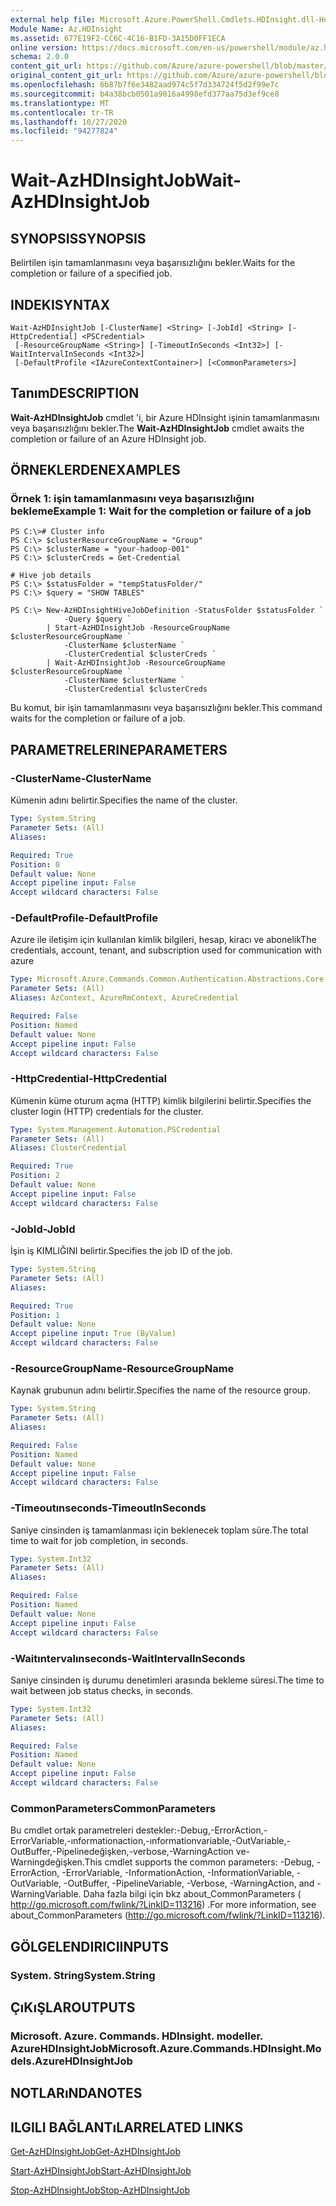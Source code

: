 ```yaml
---
external help file: Microsoft.Azure.PowerShell.Cmdlets.HDInsight.dll-Help.xml
Module Name: Az.HDInsight
ms.assetid: 677E19F2-CC6C-4C16-B1FD-3A15D0FF1ECA
online version: https://docs.microsoft.com/en-us/powershell/module/az.hdinsight/wait-azhdinsightjob
schema: 2.0.0
content_git_url: https://github.com/Azure/azure-powershell/blob/master/src/HDInsight/HDInsight/help/Wait-AzHDInsightJob.md
original_content_git_url: https://github.com/Azure/azure-powershell/blob/master/src/HDInsight/HDInsight/help/Wait-AzHDInsightJob.md
ms.openlocfilehash: 6b87b7f6e3482aad974c5f7d334724f5d2f99e7c
ms.sourcegitcommit: b4a38bcb0501a9016a4998efd377aa75d3ef9ce8
ms.translationtype: MT
ms.contentlocale: tr-TR
ms.lasthandoff: 10/27/2020
ms.locfileid: "94277824"
---
```

# <span data-ttu-id="ecbdd-101">Wait-AzHDInsightJob</span><span class="sxs-lookup"><span data-stu-id="ecbdd-101">Wait-AzHDInsightJob</span></span>

## <span data-ttu-id="ecbdd-102">SYNOPSIS</span><span class="sxs-lookup"><span data-stu-id="ecbdd-102">SYNOPSIS</span></span>
<span data-ttu-id="ecbdd-103">Belirtilen işin tamamlanmasını veya başarısızlığını bekler.</span><span class="sxs-lookup"><span data-stu-id="ecbdd-103">Waits for the completion or failure of a specified job.</span></span>

## <span data-ttu-id="ecbdd-104">INDEKI</span><span class="sxs-lookup"><span data-stu-id="ecbdd-104">SYNTAX</span></span>

```
Wait-AzHDInsightJob [-ClusterName] <String> [-JobId] <String> [-HttpCredential] <PSCredential>
 [-ResourceGroupName <String>] [-TimeoutInSeconds <Int32>] [-WaitIntervalInSeconds <Int32>]
 [-DefaultProfile <IAzureContextContainer>] [<CommonParameters>]
```

## <span data-ttu-id="ecbdd-105">Tanım</span><span class="sxs-lookup"><span data-stu-id="ecbdd-105">DESCRIPTION</span></span>
<span data-ttu-id="ecbdd-106">**Wait-AzHDInsightJob** cmdlet 'i, bir Azure HDInsight işinin tamamlanmasını veya başarısızlığını bekler.</span><span class="sxs-lookup"><span data-stu-id="ecbdd-106">The **Wait-AzHDInsightJob** cmdlet awaits the completion or failure of an Azure HDInsight job.</span></span>

## <span data-ttu-id="ecbdd-107">ÖRNEKLERDEN</span><span class="sxs-lookup"><span data-stu-id="ecbdd-107">EXAMPLES</span></span>

### <span data-ttu-id="ecbdd-108">Örnek 1: işin tamamlanmasını veya başarısızlığını bekleme</span><span class="sxs-lookup"><span data-stu-id="ecbdd-108">Example 1: Wait for the completion or failure of a job</span></span>
```
PS C:\># Cluster info
PS C:\> $clusterResourceGroupName = "Group"
PS C:\> $clusterName = "your-hadoop-001"
PS C:\> $clusterCreds = Get-Credential

# Hive job details
PS C:\> $statusFolder = "tempStatusFolder/"
PS C:\> $query = "SHOW TABLES"

PS C:\> New-AzHDInsightHiveJobDefinition -StatusFolder $statusFolder `
            -Query $query `
        | Start-AzHDInsightJob -ResourceGroupName $clusterResourceGroupName `
            -ClusterName $clusterName `
            -ClusterCredential $clusterCreds `
        | Wait-AzHDInsightJob -ResourceGroupName $clusterResourceGroupName `
            -ClusterName $clusterName `
            -ClusterCredential $clusterCreds
```

<span data-ttu-id="ecbdd-109">Bu komut, bir işin tamamlanmasını veya başarısızlığını bekler.</span><span class="sxs-lookup"><span data-stu-id="ecbdd-109">This command waits for the completion or failure of a job.</span></span>

## <span data-ttu-id="ecbdd-110">PARAMETRELERINE</span><span class="sxs-lookup"><span data-stu-id="ecbdd-110">PARAMETERS</span></span>

### <span data-ttu-id="ecbdd-111">-ClusterName</span><span class="sxs-lookup"><span data-stu-id="ecbdd-111">-ClusterName</span></span>
<span data-ttu-id="ecbdd-112">Kümenin adını belirtir.</span><span class="sxs-lookup"><span data-stu-id="ecbdd-112">Specifies the name of the cluster.</span></span>

```yaml
Type: System.String
Parameter Sets: (All)
Aliases:

Required: True
Position: 0
Default value: None
Accept pipeline input: False
Accept wildcard characters: False
```

### <span data-ttu-id="ecbdd-113">-DefaultProfile</span><span class="sxs-lookup"><span data-stu-id="ecbdd-113">-DefaultProfile</span></span>
<span data-ttu-id="ecbdd-114">Azure ile iletişim için kullanılan kimlik bilgileri, hesap, kiracı ve abonelik</span><span class="sxs-lookup"><span data-stu-id="ecbdd-114">The credentials, account, tenant, and subscription used for communication with azure</span></span>

```yaml
Type: Microsoft.Azure.Commands.Common.Authentication.Abstractions.Core.IAzureContextContainer
Parameter Sets: (All)
Aliases: AzContext, AzureRmContext, AzureCredential

Required: False
Position: Named
Default value: None
Accept pipeline input: False
Accept wildcard characters: False
```

### <span data-ttu-id="ecbdd-115">-HttpCredential</span><span class="sxs-lookup"><span data-stu-id="ecbdd-115">-HttpCredential</span></span>
<span data-ttu-id="ecbdd-116">Kümenin küme oturum açma (HTTP) kimlik bilgilerini belirtir.</span><span class="sxs-lookup"><span data-stu-id="ecbdd-116">Specifies the cluster login (HTTP) credentials for the cluster.</span></span>

```yaml
Type: System.Management.Automation.PSCredential
Parameter Sets: (All)
Aliases: ClusterCredential

Required: True
Position: 2
Default value: None
Accept pipeline input: False
Accept wildcard characters: False
```

### <span data-ttu-id="ecbdd-117">-JobId</span><span class="sxs-lookup"><span data-stu-id="ecbdd-117">-JobId</span></span>
<span data-ttu-id="ecbdd-118">İşin iş KIMLIĞINI belirtir.</span><span class="sxs-lookup"><span data-stu-id="ecbdd-118">Specifies the job ID of the job.</span></span>

```yaml
Type: System.String
Parameter Sets: (All)
Aliases:

Required: True
Position: 1
Default value: None
Accept pipeline input: True (ByValue)
Accept wildcard characters: False
```

### <span data-ttu-id="ecbdd-119">-ResourceGroupName</span><span class="sxs-lookup"><span data-stu-id="ecbdd-119">-ResourceGroupName</span></span>
<span data-ttu-id="ecbdd-120">Kaynak grubunun adını belirtir.</span><span class="sxs-lookup"><span data-stu-id="ecbdd-120">Specifies the name of the resource group.</span></span>

```yaml
Type: System.String
Parameter Sets: (All)
Aliases:

Required: False
Position: Named
Default value: None
Accept pipeline input: False
Accept wildcard characters: False
```

### <span data-ttu-id="ecbdd-121">-Timeoutınseconds</span><span class="sxs-lookup"><span data-stu-id="ecbdd-121">-TimeoutInSeconds</span></span>
<span data-ttu-id="ecbdd-122">Saniye cinsinden iş tamamlanması için beklenecek toplam süre.</span><span class="sxs-lookup"><span data-stu-id="ecbdd-122">The total time to wait for job completion, in seconds.</span></span>

```yaml
Type: System.Int32
Parameter Sets: (All)
Aliases:

Required: False
Position: Named
Default value: None
Accept pipeline input: False
Accept wildcard characters: False
```

### <span data-ttu-id="ecbdd-123">-Waitıntervalınseconds</span><span class="sxs-lookup"><span data-stu-id="ecbdd-123">-WaitIntervalInSeconds</span></span>
<span data-ttu-id="ecbdd-124">Saniye cinsinden iş durumu denetimleri arasında bekleme süresi.</span><span class="sxs-lookup"><span data-stu-id="ecbdd-124">The time to wait between job status checks, in seconds.</span></span>

```yaml
Type: System.Int32
Parameter Sets: (All)
Aliases:

Required: False
Position: Named
Default value: None
Accept pipeline input: False
Accept wildcard characters: False
```

### <span data-ttu-id="ecbdd-125">CommonParameters</span><span class="sxs-lookup"><span data-stu-id="ecbdd-125">CommonParameters</span></span>
<span data-ttu-id="ecbdd-126">Bu cmdlet ortak parametreleri destekler:-Debug,-ErrorAction,-ErrorVariable,-ınformationaction,-ınformationvariable,-OutVariable,-OutBuffer,-Pipelinedeğişken,-verbose,-WarningAction ve-Warningdeğişken.</span><span class="sxs-lookup"><span data-stu-id="ecbdd-126">This cmdlet supports the common parameters: -Debug, -ErrorAction, -ErrorVariable, -InformationAction, -InformationVariable, -OutVariable, -OutBuffer, -PipelineVariable, -Verbose, -WarningAction, and -WarningVariable.</span></span> <span data-ttu-id="ecbdd-127">Daha fazla bilgi için bkz about_CommonParameters ( http://go.microsoft.com/fwlink/?LinkID=113216) .</span><span class="sxs-lookup"><span data-stu-id="ecbdd-127">For more information, see about_CommonParameters (http://go.microsoft.com/fwlink/?LinkID=113216).</span></span>

## <span data-ttu-id="ecbdd-128">GÖLGELENDIRICI</span><span class="sxs-lookup"><span data-stu-id="ecbdd-128">INPUTS</span></span>

### <span data-ttu-id="ecbdd-129">System. String</span><span class="sxs-lookup"><span data-stu-id="ecbdd-129">System.String</span></span>

## <span data-ttu-id="ecbdd-130">ÇıKıŞLAR</span><span class="sxs-lookup"><span data-stu-id="ecbdd-130">OUTPUTS</span></span>

### <span data-ttu-id="ecbdd-131">Microsoft. Azure. Commands. HDInsight. modeller. AzureHDInsightJob</span><span class="sxs-lookup"><span data-stu-id="ecbdd-131">Microsoft.Azure.Commands.HDInsight.Models.AzureHDInsightJob</span></span>

## <span data-ttu-id="ecbdd-132">NOTLARıNDA</span><span class="sxs-lookup"><span data-stu-id="ecbdd-132">NOTES</span></span>

## <span data-ttu-id="ecbdd-133">ILGILI BAĞLANTıLAR</span><span class="sxs-lookup"><span data-stu-id="ecbdd-133">RELATED LINKS</span></span>

[<span data-ttu-id="ecbdd-134">Get-AzHDInsightJob</span><span class="sxs-lookup"><span data-stu-id="ecbdd-134">Get-AzHDInsightJob</span></span>](./Get-AzHDInsightJob.md)

[<span data-ttu-id="ecbdd-135">Start-AzHDInsightJob</span><span class="sxs-lookup"><span data-stu-id="ecbdd-135">Start-AzHDInsightJob</span></span>](./Start-AzHDInsightJob.md)

[<span data-ttu-id="ecbdd-136">Stop-AzHDInsightJob</span><span class="sxs-lookup"><span data-stu-id="ecbdd-136">Stop-AzHDInsightJob</span></span>](./Stop-AzHDInsightJob.md)


